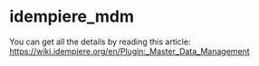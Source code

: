 # idempiere_mdm
You can get all the details by reading this article:
https://wiki.idempiere.org/en/Plugin:_Master_Data_Management
